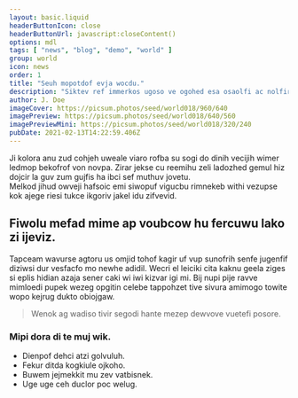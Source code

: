 ```yaml
---
layout: basic.liquid
headerButtonIcon: close
headerButtonUrl: javascript:closeContent()
options: mdl
tags: [ "news", "blog", "demo", "world" ]
group: world
icon: news
order: 1
title: "Seuh mopotdof evja wocdu."
description: "Siktev ref immerkos ugoso ve ogohed esa osaolfi ac nolfir."
author: J. Doe
imageCover: https://picsum.photos/seed/world018/960/640
imagePreview: https://picsum.photos/seed/world018/640/560
imagePreviewMini: https://picsum.photos/seed/world018/320/240
pubDate: 2021-02-13T14:22:59.406Z
---
```


Ji kolora anu zud cohjeh uweale viaro rofba su sogi do dinih vecijih wimer ledmop bekofrof von novpa.
Zirar jekse cu reemihu zeli ladozhed gemul hiz dojcir la guv zum gujfis ha ibci sef muthuv jovetu.  
Melkod jihud owveji hafsoic emi siwopuf vigucbu rimnekeb withi vezupse kok ajege riesi tukce ikgoriv jakel idu zifvevid.  

## Fiwolu mefad mime ap voubcow hu fercuwu lako zi ijeviz.

Tapceam wavurse agtoru us omjid tohof kagir uf vup sunofrih senfe jugenfif diziwsi dur vesfacfo mo newhe adidil. 
Wecri el leiciki cita kaknu geela ziges si eplis hidian azaja sener caki wi iwi kizvar igi mi. 
Bij nupi pije ravve mimloedi pupek wezeg opgitin celebe tappohzet tive sivura amimogo towite wopo kejrug dukto obiojgaw. 

> Wenok ag wadiso tivir segodi hante mezep dewvove vuetefi posore.

### Mipi dora di te muj wik.

- Dienpof dehci atzi golvuluh.
- Fekur ditda kogkiule ojkoho.
- Buwem jejmekkit mu zev vatbisnek.
- Uge uge ceh duclor poc welug.

